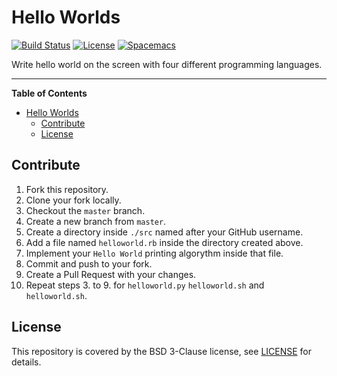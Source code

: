 # Hello Worlds

[![Build Status](https://travis-ci.org/sdwolf/helloworlds.svg?branch=master)](https://travis-ci.org/sdwolf/helloworlds)
[![License](https://img.shields.io/badge/license-BSD%203--Clause-blue.svg)](LICENSE)
[![Spacemacs](https://cdn.rawgit.com/syl20bnr/spacemacs/442d025779da2f62fc86c2082703697714db6514/assets/spacemacs-badge.svg)](http://spacemacs.org)

Write hello world on the screen with four different programming languages.

---

<!-- markdown-toc start - Don't edit this section. Run M-x markdown-toc-refresh-toc -->
**Table of Contents**

- [Hello Worlds](#hello-worlds)
    - [Contribute](#contribute)
    - [License](#license)

<!-- markdown-toc end -->

## Contribute

1. Fork this repository.
2. Clone your fork locally.
3. Checkout the `master` branch.
4. Create a new branch from `master`.
5. Create a directory inside `./src` named after your GitHub username.
6. Add a file named `helloworld.rb` inside the directory created above.
7. Implement your `Hello World` printing algorythm inside that file.
8. Commit and push to your fork.
9. Create a Pull Request with your changes.
10. Repeat steps 3. to 9. for `helloworld.py` `helloworld.sh` and
`helloworld.sh`.

## License

This repository is covered by the BSD 3-Clause license, see [LICENSE](LICENSE)
for details.
